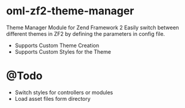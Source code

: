 # oml-zf2-theme-manager
Theme Manager Module for Zend Framework 2
	Easily switch between different themes in ZF2 by defining the parameters in config file.

- Supports Custom Theme Creation
- Supports Custom Styles for the Theme

# @Todo
- Switch styles for controllers or modules
- Load asset files form directory